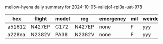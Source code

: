 mellow-hyena daily summary for 2024-10-05-vallejo1-rpi3a-uat-978

|hex|flight|model|reg|emergency|mil|weirdo|
|--|--|--|--|--|--|--|
|a51612|N427EP|C172|N427EP|none|F|yyy|
|a228ea|N2382V|PA38|N2382V|none|F|yyy|

